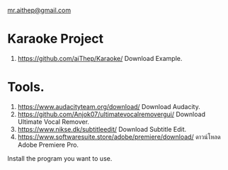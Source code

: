 mr.aithep@gmail.com
# Karaoke Project

1. https://github.com/aiThep/Karaoke/ Download Example.

# Tools.
1. https://www.audacityteam.org/download/ Download Audacity.
2. https://github.com/Anjok07/ultimatevocalremovergui/ Download Ultimate Vocal Remover.
3. https://www.nikse.dk/subtitleedit/ Download Subtitle Edit.
4. https://www.softwaresuite.store/adobe/premiere/download/ ดาวน์โหลด Adobe Premiere Pro.

Install the program you want to use.
